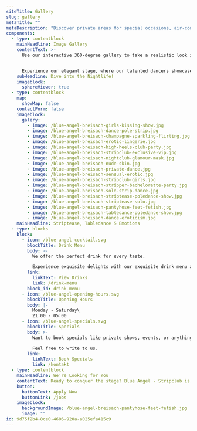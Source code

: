 ```yaml
---
siteTitle: Gallery
slug: gallery
metaTitle: ""
metaDescription: "Discover private areas for special occasions, air-conditioned rooms, smoking and non-smoking areas - all in an impressive ambiance."
components:
  - type: contentblock
    mainHeadline: Image Gallery
    contentText: >-
      Use our interactive 360-degree gallery to take a realistic look inside our premises. Click on your PC or move your phone to look around. You can even use a VR headset to dive even deeper.


      Experience our elegant stage, where our talented dancers showcase their striptease skills. Discover private areas for special occasions, air-conditioned rooms, smoking and non-smoking areas - all in an impressive ambiance.
    subHeadline: Dive into the Nightlife!
    imageblock:
      sphereViewer: true
  - type: contentblock
    map:
      showMap: false
    contactForm: false
    imageblock:
      galery:
        - image: /blue-angel-breisach-girls-kissing-show.jpg
        - image: /blue-angel-breisach-dance-pole-strip.jpg
        - image: /blue-angel-breisach-champagne-sparkling-flirting.jpg
        - image: /blue-angel-breisach-erotic-lingerie.jpg
        - image: /blue-angel-breisach-high-heels-club-party.jpg
        - image: /blue-angel-breisach-stripclub-exclusive-vip.jpg
        - image: /blue-angel-breisach-nightclub-glamour-mask.jpg
        - image: /blue-angel-breisach-nude-skin.jpg
        - image: /blue-angel-breisach-private-dance.jpg
        - image: /blue-angel-breisach-sensual-erotic.jpg
        - image: /blue-angel-breisach-stripclub-girls.jpg
        - image: /blue-angel-breisach-stripper-bachelorette-party.jpg
        - image: /blue-angel-breisach-solo-strip-dance.jpg
        - image: /blue-angel-breisach-striptease-poledance-show.jpg
        - image: /blue-angel-breisach-striptease-solo.jpg
        - image: /blue-angel-breisach-pantyhose-feet-fetish.jpg
        - image: /blue-angel-breisach-tabledance-poledance-show.jpg
        - image: /blue-angel-breisach-dance-eroticism.jpg
    mainHeadline: Striptease, Tabledance & Emotions
  - type: blocks
    block:
      - icon: /blue-angel-cocktail.svg
        blockTitle: Drink Menu
        body: >-
          We offer the perfect drink for every taste.

          Experience exquisite delights with our exquisite drink menu at Blue Angel.
        link:
          linkText: View Drinks
          link: /drink-menu
        block_id: drink-menu
      - icon: /blue-angel-opening-hours.svg
        blockTitle: Opening Hours
        body: |-
          Monday - Saturday\
          21:00 - 05:00
      - icon: /blue-angel-specials.svg
        blockTitle: Specials
        body: >-
          Want to book specials like private shows, events, or anything else for yourself and/or others?

          Feel free to write to us.
        link:
          linkText: Book Specials
          link: /kontakt
  - type: contentblock
    mainHeadline: We're Looking for You
    contentText: Ready to conquer the stage? Blue Angel - Stripclub is looking for talented strippers who want to bring their art to life with us. Become part of our seductive world and ignite your passion on stage. Apply today for an exciting career at Blue Angel.
    button:
      buttonText: Apply Now
      buttonLink: /jobs
    imageblock:
      backgroundImage: /blue-angel-breisach-pantyhose-feet-fetish.jpg
      image: ""
id: 9d75f2b4-8ce0-4606-920a-a025efa415c9
---
```

